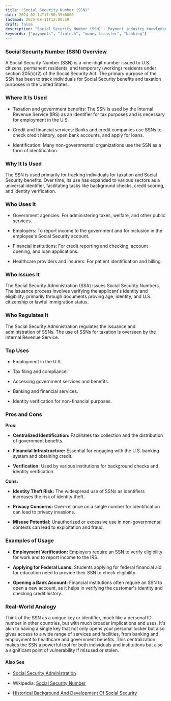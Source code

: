 ```yaml
---
title: "Social Security Number (SSN)"
date: 2024-02-14T17:50:35+0000
lastmod: 2025-08-11T12:00:59
draft: false
description: "Social Security Number (SSN) - Payment industry knowledge and insights"
keywords: ["payments", "fintech", "money transfer", "banking"]
---
```


### Social Security Number (SSN) Overview

A Social Security Number (SSN) is a nine-digit number issued to U.S. citizens, permanent residents, and temporary (working) residents under section 205(c)(2) of the Social Security Act. The primary purpose of the SSN has been to track individuals for Social Security benefits and taxation purposes in the United States.

### Where It Is Used

- Taxation and government benefits: The SSN is used by the Internal Revenue Service (IRS) as an identifier for tax purposes and is necessary for employment in the U.S.

- Credit and financial services: Banks and credit companies use SSNs to check credit history, open bank accounts, and apply for loans.

- Identification: Many non-governmental organizations use the SSN as a form of identification.

### Why It Is Used

The SSN is used primarily for tracking individuals for taxation and Social Security benefits. Over time, its use has expanded to various sectors as a universal identifier, facilitating tasks like background checks, credit scoring, and identity verification.

### Who Uses It

- Government agencies: For administering taxes, welfare, and other public services.

- Employers: To report income to the government and for inclusion in the employee's Social Security account.

- Financial institutions: For credit reporting and checking, account opening, and loan applications.

- Healthcare providers and insurers: For patient identification and billing.

### Who Issues It

The Social Security Administration (SSA) issues Social Security Numbers. The issuance process involves verifying the applicant's identity and eligibility, primarily through documents proving age, identity, and U.S. citizenship or lawful immigration status.

### Who Regulates It

The Social Security Administration regulates the issuance and administration of SSNs. The use of SSNs for taxation is overseen by the Internal Revenue Service.

### Top Uses

- Employment in the U.S.

- Tax filing and compliance.

- Accessing government services and benefits.

- Banking and financial services.

- Identity verification for non-financial purposes.

### Pros and Cons

**Pros:**

- **Centralized Identification:** Facilitates tax collection and the distribution of government benefits.

- **Financial Infrastructure:** Essential for engaging with the U.S. banking system and obtaining credit.

- **Verification:** Used by various institutions for background checks and identity verification.

**Cons:**

- **Identity Theft Risk:** The widespread use of SSNs as identifiers increases the risk of identity theft.

- **Privacy Concerns:** Over-reliance on a single number for identification can lead to privacy invasions.

- **Misuse Potential:** Unauthorized or excessive use in non-governmental contexts can lead to exploitation and fraud.

### Examples of Usage

- **Employment Verification:** Employers require an SSN to verify eligibility for work and to report income to the IRS.

- **Applying for Federal Loans:** Students applying for federal financial aid for education need to provide their SSN to check eligibility.

- **Opening a Bank Account:** Financial institutions often require an SSN to open a new account, as it helps in verifying the customer's identity and checking credit history.

### Real-World Analogy

Think of the SSN as a unique key or identifier, much like a personal ID number in other countries, but with much broader implications and uses. It's akin to having a single key that not only opens your personal locker but also gives access to a wide range of services and facilities, from banking and employment to healthcare and government benefits. This centralization makes the SSN a powerful tool for both individuals and institutions but also a significant point of vulnerability if misused or stolen.

#### Also See

- [Social Security Administration](https://www.ssa.gov/)

- Wikipedia: [Social Security Number](https://en.wikipedia.org/wiki/Social_Security_number)

- [Historical Background And Development Of Social Security](https://www.ssa.gov/history/briefhistory3.html)